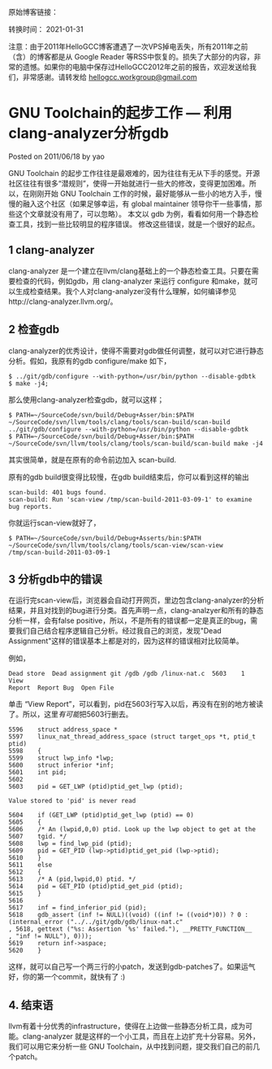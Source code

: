 原始博客链接：

转换时间：
2021-01-31

注意：由于2011年HelloGCC博客遭遇了一次VPS掉电丢失，所有2011年之前（含）的博客都是从 Google Reader 等RSS中恢复的。损失了大部分的内容，非常的遗憾。如果你的电脑中保存过HelloGCC2012年之前的报告，欢迎发送给我们，非常感谢。请转发给 hellogcc.workgroup@gmail.com

# GNU Toolchain的起步工作 — 利用clang-analyzer分析gdb

Posted on 2011/06/18 by yao

GNU Toolchain 的起步工作往往是最艰难的，因为往往有无从下手的感觉。开源社区往往有很多“潜规则”，使得一开始就进行一些大的修改，变得更加困难。所以，在刚刚开始 GNU Toolchain 工作的时候，最好能够从一些小的地方入手，慢慢的融入这个社区（如果足够幸运，有 global
maintainer 领导你干一些事情，那些这个文章就没有用了，可以忽略）。 本文以 gdb 为例，看看如何用一个静态检查工具，找到一些比较明显的程序错误。 修改这些错误，就是一个很好的起点。

## 1 clang-analyzer

clang-analyzer 是一个建立在llvm/clang基础上的一个静态检查工具。只要在需要检查的代码，例如gdb，用 clang-analyzer 来运行 configure 和make，就可以生成检查结果。我个人对clang-analyzer没有什么理解，如何编译参见http://clang-analyzer.llvm.org/。

## 2 检查gdb

clang-analyzer的优秀设计，使得不需要对gdb做任何调整，就可以对它进行静态分析。假如，我原有的gdb configure/make 如下，

```
$ ../git/gdb/configure --with-python=/usr/bin/python --disable-gdbtk
$ make -j4;
```

那么使用clang-analyzer检查gdb，就可以这样；

```
$ PATH=~/SourceCode/svn/build/Debug+Asser/bin:$PATH
~/SourceCode/svn/llvm/tools/clang/tools/scan-build/scan-build
../git/gdb/configure --with-python=/usr/bin/python --disable-gdbtk
$ PATH=~/SourceCode/svn/build/Debug+Asser/bin:$PATH
~/SourceCode/svn/llvm/tools/clang/tools/scan-build/scan-build make -j4
```

其实很简单，就是在原有的命令前边加入 scan-build.

原有的gdb build很变得比较慢，在gdb build结束后，你可以看到这样的输出

```
scan-build: 401 bugs found.
scan-build: Run 'scan-view /tmp/scan-build-2011-03-09-1' to examine bug reports.
```

你就运行scan-view就好了，

```
$ PATH=~/SourceCode/svn/build/Debug+Asserts/bin:$PATH
~/SourceCode/svn/llvm/tools/clang/tools/scan-view/scan-view
/tmp/scan-build-2011-03-09-1
```

## 3 分析gdb中的错误

在运行完scan-view后，浏览器会自动打开网页，里边包含clang-analyzer的分析结果，并且对找到的bug进行分类。首先声明一点，clang-analzyer和所有的静态分析一样，会有false positive，所以，不是所有的错误都一定是真正的bug，需要我们自己结合程序逻辑自己分析。经过我自己的浏览，发现"Dead Assignment"这样的错误基本上都是对的，因为这样的错误相对比较简单。

例如，

```
Dead store	Dead assignment	git /gdb /gdb /linux-nat.c	5603	1	View
Report 	Report Bug	Open File
```

单击 “View Report”，可以看到，pid在5603行写入以后，再没有在别的地方被读了。所以，这里*有可能*把5603行删去。

```
5596	struct address_space *
5597	linux_nat_thread_address_space (struct target_ops *t, ptid_t ptid)
5598	{
5599	struct lwp_info *lwp;
5600	struct inferior *inf;
5601	int pid;
5602
5603	pid = GET_LWP (ptid)ptid_get_lwp (ptid);

Value stored to 'pid' is never read

5604	if (GET_LWP (ptid)ptid_get_lwp (ptid) == 0)
5605	{
5606	/* An (lwpid,0,0) ptid. Look up the lwp object to get at the
5607	tgid. */
5608	lwp = find_lwp_pid (ptid);
5609	pid = GET_PID (lwp->ptid)ptid_get_pid (lwp->ptid);
5610	}
5611	else
5612	{
5613	/* A (pid,lwpid,0) ptid. */
5614	pid = GET_PID (ptid)ptid_get_pid (ptid);
5615	}
5616
5617	inf = find_inferior_pid (pid);
5618	gdb_assert (inf != NULL)((void) ((inf != ((void*)0)) ? 0 :
(internal_error ("../../git/gdb/gdb/linux-nat.c"
, 5618, gettext ("%s: Assertion `%s' failed."), __PRETTY_FUNCTION__
, "inf != NULL"), 0)));
5619	return inf->aspace;
5620	}
```

这样，就可以自己写一个两三行的小patch，发送到gdb-patches了。如果运气好，你的第一个commit，就快有了 :)

## 4.  结束语

llvm有着十分优秀的infrastructure，使得在上边做一些静态分析工具，成为可能。clang-analyzer 就是这样的一个小工具，而且在上边扩充十分容易。另外，我们可以用它来分析一些 GNU Toolchain，从中找到问题，提交我们自己的前几个patch。
